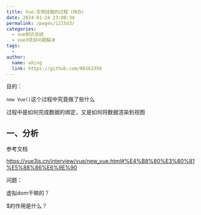 ```yaml
---
title: Vue-实例挂载的过程（待办）
date: 2024-01-24 23:08:34
permalink: /pages/1215d3/
categories:
  - vue知识总结
  - vue3项目问题解决
tags:
  - 
author: 
  name: aXing
  link: https://github.com/08163356
---
```


目的：

`new Vue()`这个过程中究竟做了些什么

过程中是如何完成数据的绑定，又是如何将数据渲染到视图

## 一、分析



参考文档

https://vue3js.cn/interview/vue/new_vue.html#%E4%B8%80%E3%80%81%E5%88%86%E6%9E%90


<!-- more -->

问题：



虚拟dom干嘛的？

$的作用是什么？

